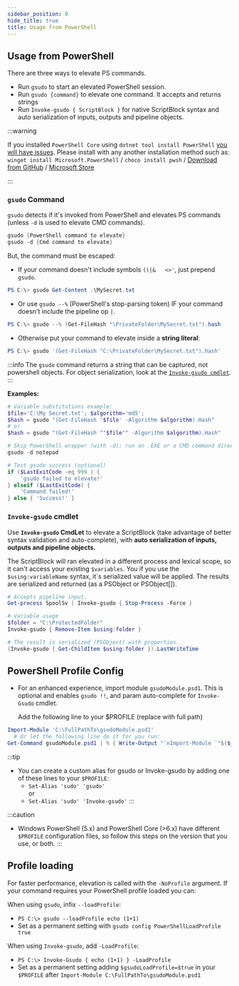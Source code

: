 ```yaml
---
sidebar_position: 0
hide_title: true
title: Usage from PowerShell
---
```

## Usage from PowerShell

There are three ways to elevate PS commands.
- Run `gsudo` to start an elevated PowerShell session.
- Run `gsudo {command}` to elevate one command. It accepts and returns strings
- Run `Invoke-gsudo { ScriptBlock }` for native ScriptBlock syntax and auto serialization of inputs, outputs and pipeline objects.


:::warning

If you installed `PowerShell Core` using `dotnet tool install PowerShell` [you will have issues](https://github.com/PowerShell/PowerShell/issues/11747). Please install with any another installation method such as: `winget install Microsoft.PowerShell` / `choco install pwsh` / [Download from GitHub](https://github.com/PowerShell/PowerShell/releases/latest) / [Microsoft Store](https://apps.microsoft.com/store/detail/powershell/9MZ1SNWT0N5D)
 
:::

### `gsudo` Command

`gsudo` detects if it's invoked from PowerShell and elevates PS commands (unless `-d` is used to elevate CMD commands). 

```powershell
gsudo {PowerShell command to elevate} 
gsudo -d {Cmd command to elevate} 
```

But, the command must be escaped:

- If your command doesn't include symbols `()|&   <>'`, just prepend `gsudo`. 

```powershell
PS C:\> gsudo Get-Content .\MySecret.txt
```

- Or use `gsudo --%` (PowerShell's stop-parsing token) IF your command doesn't include the pipeline op `|`. 

``` powershell
PS C:\> gsudo --% (Get-FileHash "\PrivateFolder\MySecret.txt").hash
```

- Otherwise put your command to elevate inside a **string literal**:

``` powershell
PS C:\> gsudo '(Get-FileHash "C:\PrivateFolder\MySecret.txt").hash'
```

:::info
The `gsudo` command returns a string that can be captured, not powershell objects. For object serialization, look at the [`Invoke-gsudo cmdlet`](#invoke-gsudo-cmdlet).
:::

**Examples:**

``` powershell
# Variable substitutions example:
$file='C:\My Secret.txt'; $algorithm='md5';
$hash = gsudo "(Get-FileHash '$file' -Algorithm $algorithm).Hash"
# or 
$hash = gsudo "(Get-FileHash ""$file"" -Algorithm $algorithm).Hash"

# Skip PowerShell wrapper (with -d): run an .EXE or a CMD command directly (optional, faster)
gsudo -d notepad 

# Test gsudo success (optional)
if ($LastExitCode -eq 999 ) {
    'gsudo failed to elevate!'
} elseif ($LastExitCode) {
    'Command failed!'
} else { 'Success!' }
```

### `Invoke-gsudo` cmdlet

Use **`Invoke-gsudo` CmdLet** to elevate a ScriptBlock (take advantage of better syntax validation and auto-complete), with **auto serialization of inputs, outputs and pipeline objects.**

   The ScriptBlock will ran elevated in a different process and lexical scope, so it can't access your existing `$variables`. You if you use the `$using:variableName` syntax, it´s serialized value will be applied. The results are serialized and returned (as a PSObject or PSObject[]).

``` powershell
# Accepts pipeline input.
Get-process SpoolSv | Invoke-gsudo { Stop-Process -Force }

# Variable usage
$folder = "C:\ProtectedFolder"
Invoke-gsudo { Remove-Item $using:folder }

# The result is serialized (PSObject) with properties.
(Invoke-gsudo { Get-ChildItem $using:folder }).LastWriteTime
```

## PowerShell Profile Config

- For an enhanced experience, import module `gsudoModule.psd1`. This is optional and enables `gsudo !!`, and param auto-complete for `Invoke-Gsudo` cmdlet. 

  Add the following line to your $PROFILE (replace with full path)
``` powershell
Import-Module 'C:\FullPathTo\gsudoModule.psd1'
  # Or let the following line do it for you run:
Get-Command gsudoModule.psd1 | % { Write-Output "`nImport-Module `"$($_.Source)`"" | Add-Content $PROFILE }
```

:::tip
- You can create a custom alias for gsudo or Invoke-gsudo by adding one of these lines to your `$PROFILE`:
  - `Set-Alias 'sudo' 'gsudo'` <br/>or
  - `Set-Alias 'sudo' 'Invoke-gsudo'`
:::

:::caution
- Windows PowerShell (5.x) and PowerShell Core (>6.x) have different `$PROFILE` configuration files, so follow this steps on the version that you use, or both.
:::

## Profile loading

For faster performance, elevation is called with the `-NoProfile` argument. If your command requires your PowerShell profile loaded you can:

When using `gsudo`, infix `--loadProfile`:
 - `PS C:\> gsudo --loadProfile echo (1+1)`
 - Set as a permanent setting with `gsudo config PowerShellLoadProfile true`

When using `Invoke-gsudo`, add `-LoadProfile`:
 - `PS C:\> Invoke-Gsudo { echo (1+1) } -LoadProfile`
 - Set as a permanent setting adding `$gsudoLoadProfile=$true` in your `$PROFILE` after `Import-Module C:\FullPathTo\gsudoModule.psd1`
